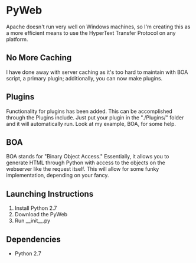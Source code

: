 # PyWeb
Apache doesn't run very well on Windows machines, so I'm creating this as a more efficient means to use the HyperText Transfer Protocol on any platform.

## No More Caching
I have done away with server caching as it's too hard to maintain with BOA script, a primary plugin; additionally, you can now make plugins.

## Plugins
Functionality for plugins has been added. This can be accomplished through the Plugins include. Just put your plugin in the "./Plugins/" folder and it will automatically run. Look at my example, BOA, for some help.

## BOA
BOA stands for "Binary Object Access." Essentially, it allows you to generate HTML through Python with access to the objects on the webserver like the request itself. This will allow for some funky implementation, depending on your fancy.

## Launching Instructions
1. Install Python 2.7
2. Download the PyWeb
3. Run \_\_init\_\_.py

## Dependencies
- Python 2.7
